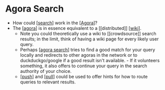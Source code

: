 # Agora Search

- How could [[search]] work in the [[Agora]]?
- The [[agora]] is in essence equivalent to a [[distributed]] [[wiki]]. 
  - Note you could theoretically use a wiki to [[crowdsource]] search results; in the limit, think of having a wiki page for every likely user query.
  - Perhaps [[agora search]] tries to find a good match for your query locally and redirects to other agoras in the network or to duckduckgo/google if a good result isn't available. - If it volunteers something, it also offers to continue your query in the search authority of your choice.
  - [[push]] and [[pull]] could be used to offer hints for how to route queries to relevant results.


[//begin]: # "Autogenerated link references for markdown compatibility"
[search]: search "Search"
[agora]: agora "Agora"
[wiki]: wiki "Wiki"
[agora search]: agora-search "Agora Search"
[push]: push "Push"
[pull]: pull "Pull"
[//end]: # "Autogenerated link references"